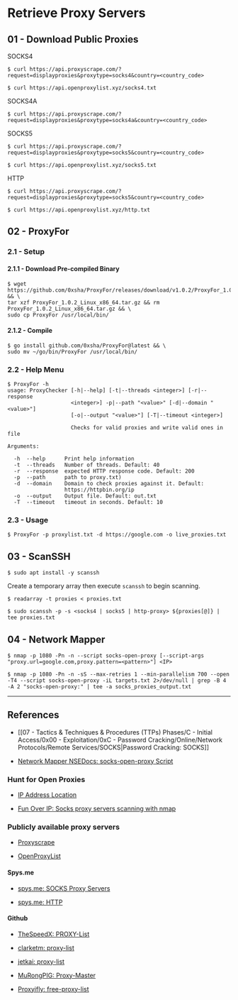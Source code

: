 # Retrieve Proxy Servers

## 01 - Download Public Proxies

SOCKS4

```
$ curl https://api.proxyscrape.com/?request=displayproxies&proxytype=socks4&country=<country_code>

$ curl https://api.openproxylist.xyz/socks4.txt
```

SOCKS4A

```
$ curl https://api.proxyscrape.com/?request=displayproxies&proxytype=socks4a&country=<country_code>
```

SOCKS5

```
$ curl https://api.proxyscrape.com/?request=displayproxies&proxytype=socks5&country=<country_code>

$ curl https://api.openproxylist.xyz/socks5.txt
```

HTTP

```
$ curl https://api.proxyscrape.com/?request=displayproxies&proxytype=socks5&country=<country_code>

$ curl https://api.openproxylist.xyz/http.txt
```

## 02 - ProxyFor

### 2.1 - Setup

#### 2.1.1 - Download Pre-compiled Binary

```
$ wget https://github.com/0xsha/ProxyFor/releases/download/v1.0.2/ProxyFor_1.0.2_Linux_x86_64.tar.gz && \
tar xzf ProxyFor_1.0.2_Linux_x86_64.tar.gz && rm ProxyFor_1.0.2_Linux_x86_64.tar.gz && \
sudo cp ProxyFor /usr/local/bin/
```

#### 2.1.2 - Compile

```
$ go install github.com/0xsha/ProxyFor@latest && \
sudo mv ~/go/bin/ProxyFor /usr/local/bin/
```

### 2.2 - Help Menu

```
$ ProxyFor -h
usage: ProxyChecker [-h|--help] [-t|--threads <integer>] [-r|--response
                    <integer>] -p|--path "<value>" [-d|--domain "<value>"]
                    [-o|--output "<value>"] [-T|--timeout <integer>]

                    Checks for valid proxies and write valid ones in file

Arguments:

  -h  --help      Print help information
  -t  --threads   Number of threads. Default: 40
  -r  --response  expected HTTP response code. Default: 200
  -p  --path      path to proxy.txt)
  -d  --domain    Domain to check proxies against it. Default:
                  https://httpbin.org/ip
  -o  --output    Output file. Default: out.txt
  -T  --timeout   timeout in seconds. Default: 10
```

### 2.3 - Usage

```
$ ProxyFor -p proxylist.txt -d https://google.com -o live_proxies.txt
```

## 03 - ScanSSH

```
$ sudo apt install -y scanssh
```

Create a temporary array then execute `scanssh` to begin scanning.

```
$ readarray -t proxies < proxies.txt

$ sudo scanssh -p -s <socks4 | socks5 | http-proxy> ${proxies[@]} | tee proxies.txt
```

## 04 - Network Mapper

```
$ nmap -p 1080 -Pn -n --script socks-open-proxy [--script-args "proxy.url=google.com,proxy.pattern=<pattern>"] <IP>

$ nmap -p 1080 -Pn -n -sS --max-retries 1 --min-parallelism 700 --open -T4 --script socks-open-proxy -iL targets.txt 2>/dev/null | grep -B 4 -A 2 "socks-open-proxy:" | tee -a socks_proxies_output.txt
```

---
## References

- [[07 - Tactics & Techniques & Procedures (TTPs) Phases/C - Initial Access/0x00 - Exploitation/0xC - Password Cracking/Online/Network Protocols/Remote Services/SOCKS|Password Cracking: SOCKS]]

- [Network Mapper NSEDocs: socks-open-proxy Script](https://nmap.org/nsedoc/scripts/socks-open-proxy.html)

### Hunt for Open Proxies

- [IP Address Location](https://www.ipaddresslocation.org/cidr/ip-ranges.php)

- [Fun Over IP: Socks proxy servers scanning with nmap](https://funoverip.net/2010/11/socks-proxy-servers-scanning-with-nmap/)

### Publicly available proxy servers

- [Proxyscrape](https://api.proxyscrape.com)

- [OpenProxyList](https://api.openproxylist.xyz/)

#### Spys.me

- [spys.me: SOCKS Proxy Servers](https://spys.me/socks.txt)

- [spys.me: HTTP](https://spys.me/proxy.txt)

#### Github

- [TheSpeedX: PROXY-List](https://github.com/TheSpeedX/PROXY-List)

- [clarketm: proxy-list](https://github.com/clarketm/proxy-list)

- [jetkai: proxy-list](https://github.com/jetkai/proxy-list)

- [MuRongPIG: Proxy-Master](https://github.com/MuRongPIG/Proxy-Master)

- [Proxyifly: free-proxy-list](https://github.com/proxifly/free-proxy-list)